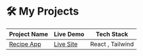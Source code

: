 # 🛠️ My Projects

| Project Name | Live Demo | Tech Stack |
|--------------|-----------|------------|
| [Recipe App](https://github.com/Arindam2003/react-recipe) | [Live Site](https://react-recipe-psi.vercel.app/) | React , Tailwind |
